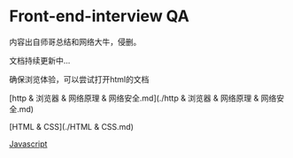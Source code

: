# Front-end-interview QA

 内容出自师哥总结和网络大牛，侵删。

 文档持续更新中...

确保浏览体验，可以尝试打开html的文档

[http & 浏览器 & 网络原理 & 网络安全.md](./http & 浏览器 & 网络原理 & 网络安全.md)

[HTML & CSS](./HTML & CSS.md)

[Javascript](./Javascript.md)

